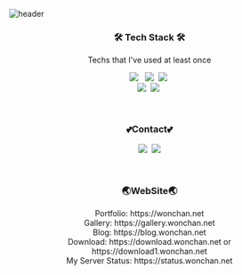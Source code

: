 ![header](https://capsule-render.vercel.app/api?type=soft&color=auto&height=150&section=header&text=WonchanLee&fontSize=70&animation=twinkling)

<h3 align="center">🛠 Tech Stack 🛠</h3>

<p align="center"> Techs that I've used at least once </p>

<p align="center">
  <img src="https://img.shields.io/badge/HTML5-E34F26?style=flat-square&logo=HTML5&logoColor=white"/></a> &nbsp
  <img src="https://img.shields.io/badge/CSS-1572B6?style=flat-square&logo=css3&logoColor=white"/></a>&nbsp 
  <img src="https://img.shields.io/badge/JavaScript-ffb13b?style=flat-square&logo=javascript&logoColor=white"/></a>&nbsp 
  <br> 
  <img src="https://img.shields.io/badge/PHP-777BB4?style=flat-square&logo=PHP&logoColor=white"/></a>&nbsp 
  <img src="https://img.shields.io/badge/MySql-E6B91E?style=flat-square&logo=MySql&logoColor=white"/></a>&nbsp 
</p>

<br>


<h3 align="center"> 💕Contact💕  </h3>
<p align="center">
  <a href="https://velog.io/@wonchan4531"><img src="https://img.shields.io/badge/Blog-11B48A?style=flat-square&logo=Vimeo&logoColor=white&link=https://velog.io/@wonchan4531"/></a>&nbsp
  <a href="mailto:antara7295@gmail.com"><img src="https://img.shields.io/badge/Gmail-d14836?style=flat-square&logo=Gmail&logoColor=white&link=antara7295@gmail.com"/></a>
</p>
<br>
<h3 align="center"> 🌏WebSite🌏 </h3>
 <p align="center">
Portfolio: https://wonchan.net <br>
Gallery: https://gallery.wonchan.net <br>
Blog: https://blog.wonchan.net <br>
Download: https://download.wonchan.net or https://download1.wonchan.net <br>
My Server Status: https://status.wonchan.net
</p>
